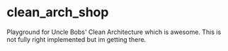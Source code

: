 clean_arch_shop
===============

Playground for Uncle Bobs' Clean Architecture which is awesome.
This is not fully right implemented but im getting there.
